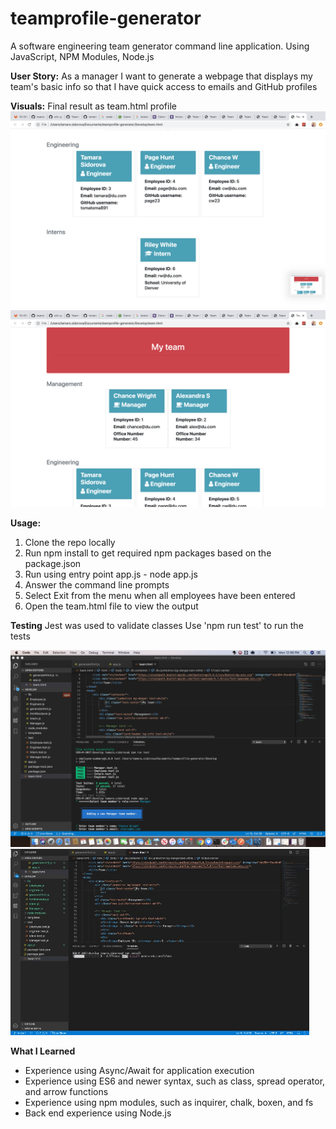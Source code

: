 # teamprofile-generator
A software engineering team generator command line application. Using JavaScript, NPM Modules, Node.js

**User Story:**
As a manager I want to generate a webpage that displays my team's basic info so that I have quick access to emails and GitHub profiles

**Visuals:**
Final result as team.html profile
![](images/team1.png)
![](images/team2.png)

**Usage:**
1. Clone the repo locally
2. Run npm install to get required npm packages based on the package.json
3. Run using entry point app.js - node app.js
4. Answer the command line prompts
5. Select Exit from the menu when all employees have been entered
6. Open the team.html file to view the output


**Testing**
Jest was used to validate classes Use 'npm run test' to run the tests

![](images/test.png)
![](team.gif)


**What I Learned**
* Experience using Async/Await for application execution
* Experience using ES6 and newer syntax, such as class, spread operator, and arrow functions
* Experience using npm modules, such as inquirer, chalk, boxen, and fs
* Back end experience using Node.js


